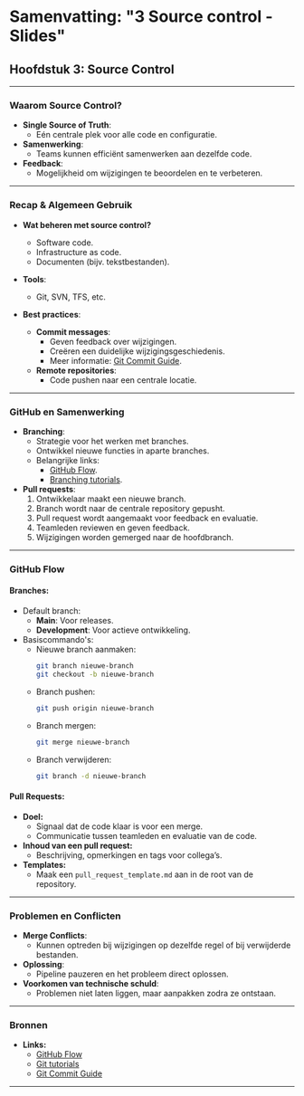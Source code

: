 # Samenvatting: "3 Source control - Slides"

## Hoofdstuk 3: Source Control

---

### Waarom Source Control?
- **Single Source of Truth**:
  - Eén centrale plek voor alle code en configuratie.
- **Samenwerking**:
  - Teams kunnen efficiënt samenwerken aan dezelfde code.
- **Feedback**:
  - Mogelijkheid om wijzigingen te beoordelen en te verbeteren.

---

### Recap & Algemeen Gebruik
- **Wat beheren met source control?**
  - Software code.
  - Infrastructure as code.
  - Documenten (bijv. tekstbestanden).
- **Tools**:
  - Git, SVN, TFS, etc.

- **Best practices**:
  - **Commit messages**:
    - Geven feedback over wijzigingen.
    - Creëren een duidelijke wijzigingsgeschiedenis.
    - Meer informatie: [Git Commit Guide](https://chris.beams.io/posts/git-commit/).
  - **Remote repositories**:
    - Code pushen naar een centrale locatie.

---

### GitHub en Samenwerking
- **Branching**:
  - Strategie voor het werken met branches.
  - Ontwikkel nieuwe functies in aparte branches.
  - Belangrijke links:
    - [GitHub Flow](https://guides.github.com/introduction/flow/).
    - [Branching tutorials](https://www.atlassian.com/git/tutorials/using-branches).
- **Pull requests**:
  1. Ontwikkelaar maakt een nieuwe branch.
  2. Branch wordt naar de centrale repository gepusht.
  3. Pull request wordt aangemaakt voor feedback en evaluatie.
  4. Teamleden reviewen en geven feedback.
  5. Wijzigingen worden gemerged naar de hoofdbranch.

---

### GitHub Flow
#### **Branches:**
- Default branch:
  - **Main**: Voor releases.
  - **Development**: Voor actieve ontwikkeling.
- Basiscommando's:
  - Nieuwe branch aanmaken:
    ```bash
    git branch nieuwe-branch
    git checkout -b nieuwe-branch
    ```
  - Branch pushen:
    ```bash
    git push origin nieuwe-branch
    ```
  - Branch mergen:
    ```bash
    git merge nieuwe-branch
    ```
  - Branch verwijderen:
    ```bash
    git branch -d nieuwe-branch
    ```

#### **Pull Requests:**
- **Doel:**
  - Signaal dat de code klaar is voor een merge.
  - Communicatie tussen teamleden en evaluatie van de code.
- **Inhoud van een pull request:**
  - Beschrijving, opmerkingen en tags voor collega’s.
- **Templates:**
  - Maak een `pull_request_template.md` aan in de root van de repository.

---

### Problemen en Conflicten
- **Merge Conflicts**:
  - Kunnen optreden bij wijzigingen op dezelfde regel of bij verwijderde bestanden.
- **Oplossing**:
  - Pipeline pauzeren en het probleem direct oplossen.
- **Voorkomen van technische schuld**:
  - Problemen niet laten liggen, maar aanpakken zodra ze ontstaan.

---

### Bronnen
- **Links:**
  - [GitHub Flow](https://guides.github.com/introduction/flow/)
  - [Git tutorials](https://www.atlassian.com/git/tutorials/)
  - [Git Commit Guide](https://chris.beams.io/posts/git-commit/)

---
